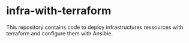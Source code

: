 # infra-with-terraform
This repository contains code to deploy infrastructures ressources with terraform and configure them with Ansible.
